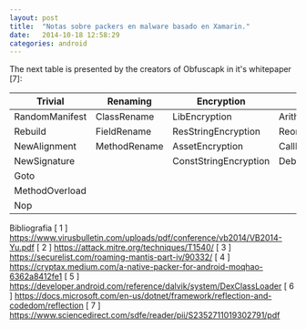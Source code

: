 ```yaml
---
layout: post
title:  "Notas sobre packers en malware basado en Xamarin."
date:   2014-10-18 12:58:29
categories: android
---
```


The next table is presented by the creators of Obfuscapk in it's whitepaper [7]:


| Trivial        | Renaming     | Encryption            | Code               | Reflection         |
|----------------|--------------|-----------------------|--------------------|--------------------|
| RandomManifest | ClassRename  | LibEncryption         | ArithmethicBranch  | Reflection
| Rebuild        | FieldRename  | ResStringEncryption   | Reorder            | AdvancedReflection
| NewAlignment   | MethodRename | AssetEncryption       | CallIndirection    |
| NewSignature   |              | ConstStringEncryption | DebugRemoval       |
                                                          Goto               |
                                                          MethodOverload     |
                                                          Nop                |
Bibliografia 
[ 1 ] https://www.virusbulletin.com/uploads/pdf/conference/vb2014/VB2014-Yu.pdf
[ 2 ] https://attack.mitre.org/techniques/T1540/
[ 3 ] https://securelist.com/roaming-mantis-part-iv/90332/
[ 4 ] https://cryptax.medium.com/a-native-packer-for-android-moqhao-6362a8412fe1
[ 5 ] https://developer.android.com/reference/dalvik/system/DexClassLoader
[ 6 ] https://docs.microsoft.com/en-us/dotnet/framework/reflection-and-codedom/reflection
[ 7 ] https://www.sciencedirect.com/sdfe/reader/pii/S2352711019302791/pdf


